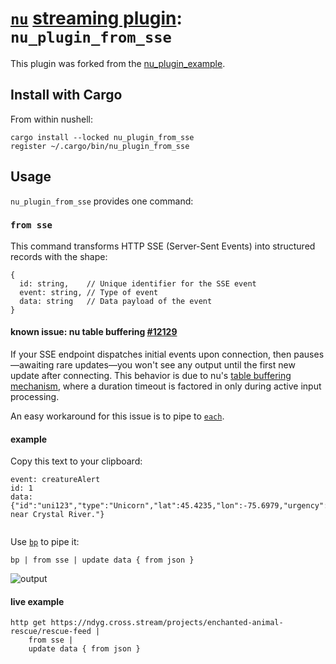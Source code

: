 # [`nu`](https://www.nushell.sh) [streaming plugin](https://www.nushell.sh/blog/2024-03-05-nushell_0_91_0.html#plugin-protocol-overhaul-toc): `nu_plugin_from_sse`

This plugin was forked from the
[nu_plugin_example](https://github.com/nushell/nushell/blob/main/crates/nu_plugin_example/src/commands/sum.rs).

## Install with Cargo

From within nushell:

    cargo install --locked nu_plugin_from_sse
    register ~/.cargo/bin/nu_plugin_from_sse

## Usage

`nu_plugin_from_sse` provides one command:


### `from sse`

This command transforms HTTP SSE (Server-Sent Events) into structured records with the shape:

```plaintext
{
  id: string,    // Unique identifier for the SSE event
  event: string, // Type of event
  data: string   // Data payload of the event
}
```

#### known issue: nu table buffering [#12129](https://github.com/nushell/nushell/issues/12129)

If your SSE endpoint dispatches initial events upon connection, then
pauses—awaiting rare updates—you won't see any output until the first new
update after connecting. This behavior is due to nu's [table buffering
mechanism](https://github.com/nushell/nushell/blob/65e5abaa3e48126ff730c9a59e5f6f55777a85bd/crates/nu-command/src/viewers/table.rs#L846-L875),
where a duration timeout is factored in only during active input processing.

An easy workaround for this issue is to pipe to
[`each`](https://www.nushell.sh/commands/docs/each.html).

#### example

Copy this text to your clipboard:

```
event: creatureAlert
id: 1
data: {"id":"uni123","type":"Unicorn","lat":45.4235,"lon":-75.6979,"urgency":"high","desc":"Injured near Crystal River."}


```

Use [`bp`](https://github.com/printfn/bp) to pipe it:

```nushell
bp | from sse | update data { from json }
````

![output](./docs/out.png)

#### live example

```nushell
http get https://ndyg.cross.stream/projects/enchanted-animal-rescue/rescue-feed |
    from sse |
    update data { from json }
```
